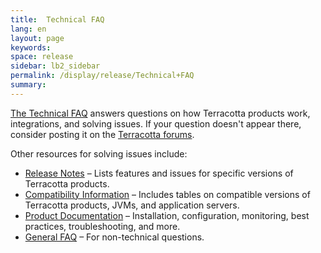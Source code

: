 ```yaml
---
title:  Technical FAQ  
lang: en
layout: page
keywords:
space: release
sidebar: lb2_sidebar
permalink: /display/release/Technical+FAQ
summary:
---
```


[The Technical FAQ](http://terracotta.org/documentation/bigmemorymax/technical-faq) answers questions on how Terracotta products work, integrations, and solving issues. If your question doesn't appear there, consider posting it on the [Terracotta forums](http://forums.terracotta.org).

Other resources for solving issues include:

*   [Release Notes](Home) – Lists features and issues for specific versions of Terracotta products.
*   [Compatibility Information](Home) – Includes tables on compatible versions of Terracotta products, JVMs, and application servers.
*   [Product Documentation](http://www.terracotta.org/documentation) – Installation, configuration, monitoring, best practices, troubleshooting, and more.
*   [General FAQ](FAQ) – For non-technical questions.


